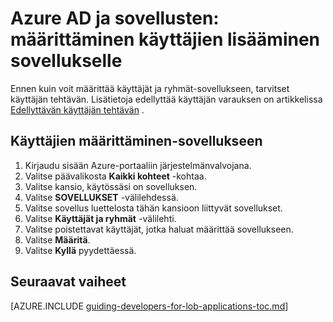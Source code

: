<properties
    pageTitle="Azure AD ja sovellusten: käyttäjien määritteleminen sovelluksen | Microsoft Azure"
    description="Miten käyttäjä varauksen Azure sovellusten."
    services="active-directory"
    documentationCenter=""
    authors="femila"
    manager="femila"
    editor=""/>

<tags
    ms.service="active-directory"
    ms.workload="identity"
    ms.tgt_pltfrm="na"
    ms.devlang="na"
    ms.topic="article"
    ms.date="08/15/2015"
    ms.author="inhenk"/>

# <a name="azure-ad-and-applications-assigning-users-to-an-application"></a>Azure AD ja sovellusten: määrittäminen käyttäjien lisääminen sovellukselle
Ennen kuin voit määrittää käyttäjät ja ryhmät-sovellukseen, tarvitset käyttäjän tehtävän.  Lisätietoja edellyttää käyttäjän varauksen on artikkelissa [Edellyttävän käyttäjän tehtävän](active-directory-applications-guiding-developers-requiring-user-assignment.md) .

## <a name="assigning-users-to-an-application"></a>Käyttäjien määrittäminen-sovellukseen
1. Kirjaudu sisään Azure-portaaliin järjestelmänvalvojana.
2. Valitse päävalikosta **Kaikki kohteet** -kohtaa.
3. Valitse kansio, käytössäsi on sovelluksen.
4. Valitse **SOVELLUKSET** -välilehdessä.
5. Valitse sovellus luettelosta tähän kansioon liittyvät sovellukset.
6. Valitse **Käyttäjät ja ryhmät** -välilehti.
8. Valitse poistettavat käyttäjät, jotka haluat määrittää sovellukseen.
9. Valitse **Määritä**.
10. Valitse **Kyllä** pyydettäessä.

## <a name="next-steps"></a>Seuraavat vaiheet
[AZURE.INCLUDE [guiding-developers-for-lob-applications-toc.md](../../includes/active-directory-applications-guiding-developers-for-lob-applications-toc.md)]
